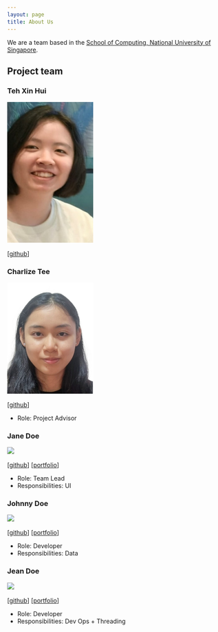 ```yaml
---
layout: page
title: About Us
---
```


We are a team based in the [School of Computing, National University of Singapore](https://www.comp.nus.edu.sg).

## Project team


### Teh Xin Hui

<img src="images/greyhat262.png" width="200px">

[[github](https://github.com/greyhat262)]

### Charlize Tee

<img src="images/charqxx.png" width="200px">

[[github](https://github.com/charqxx)]

* Role: Project Advisor

### Jane Doe

<img src="images/johndoe.png" width="200px">

[[github](http://github.com/johndoe)]
[[portfolio](team/johndoe.md)]

* Role: Team Lead
* Responsibilities: UI

### Johnny Doe

<img src="images/johndoe.png" width="200px">

[[github](http://github.com/johndoe)] [[portfolio](team/johndoe.md)]

* Role: Developer
* Responsibilities: Data

### Jean Doe

<img src="images/johndoe.png" width="200px">

[[github](http://github.com/johndoe)]
[[portfolio](team/johndoe.md)]

* Role: Developer
* Responsibilities: Dev Ops + Threading

